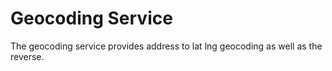 # Geocoding Service

The geocoding service provides address to lat lng geocoding as well as the reverse.
